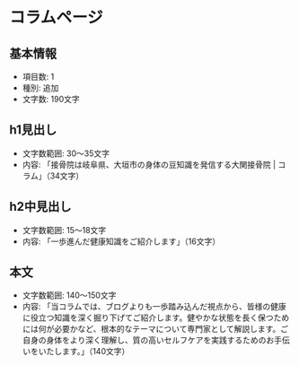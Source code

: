 # コラムページ

## 基本情報
- 項目数: 1
- 種別: 追加
- 文字数: 190文字

## h1見出し
- 文字数範囲: 30～35文字
- 内容: 「接骨院は岐阜県、大垣市の身体の豆知識を発信する大関接骨院 | コラム」（34文字）

## h2中見出し
- 文字数範囲: 15～18文字
- 内容: 「一歩進んだ健康知識をご紹介します」（16文字）

## 本文
- 文字数範囲: 140～150文字
- 内容: 「当コラムでは、ブログよりも一歩踏み込んだ視点から、皆様の健康に役立つ知識を深く掘り下げてご紹介します。健やかな状態を長く保つためには何が必要かなど、根本的なテーマについて専門家として解説します。ご自身の身体をより深く理解し、質の高いセルフケアを実践するためのお手伝いをいたします。」（140文字）

